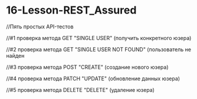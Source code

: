 # 16-Lesson-REST_Assured

//Пять простых API-тестов

//#1 проверка метода GET "SINGLE USER" (получить конкретного юзера)

//#2 проверка метода GET "SINGLE USER NOT FOUND" (пользователь не найден

//#3 проверка метода POST "CREATE" (создание нового юзера)

//#4 проверка метода PATCH "UPDATE" (обновление данных юзера)

//#5 проверка метода DELETE "DELETE" (удаление юзера)
